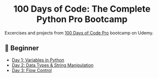 <h1 align="center">100 Days of Code: The Complete Python Pro Bootcamp
</h1>

Excercises and projects from [100 Days of Code Pro]() bootcamp on Udemy.

## 🔰 Beginner 
- [Day 1: Variables in Python](https://github.com/anubhavsharma515/100-Days-of-Python-Bootcamp/blob/main/day_1/day_1.py)
- [Day 2: Data Types & String Manipulation](https://github.com/anubhavsharma515/100-Days-of-Python-Bootcamp/blob/main/day_2/day_2.py)
- [Day 3: Flow Control](https://github.com/anubhavsharma515/100-Days-of-Python-Bootcamp/blob/main/day_3/day_3.py)
